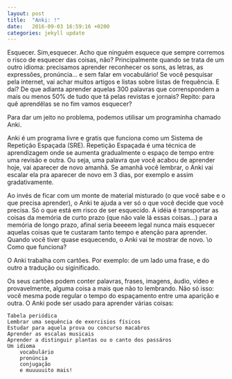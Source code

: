 ```yaml
---
layout: post
title:  "Anki: !"
date:   2016-09-03 16:59:16 +0200
categories: jekyll update
---
```


Esquecer. Sim,esquecer. Acho que ninguém esquece que sempre corremos o risco de esquecer das coisas, não? Principalmente quando se trata de um outro idioma: precisamos aprender reconhecer os sons, as letras, as expressões, pronúncia... e sem falar em vocabulário! Se você pesquisar pela internet, vai achar muitos artigos e listas sobre listas de frequência. E daí? De que adianta aprender aquelas 300 palavras que correnspondem a  mais ou menos 50% de tudo que tá pelas revistas e jornais? Repito: para quê aprendêlas se no fim vamos esquecer?

Para dar um jeito no problema, podemos utilisar um programinha chamado Anki.

Anki é um programa livre e gratis que funciona como um Sistema de Repetição Espaçada (SRE). Repetição Espaçada é uma técnica de aprendizagem onde se aumenta gradualmente o espaço de tempo entre uma revisão e outra. Ou seja, uma palavra que você acabou de aprender hoje, vai aparecer de novo amanhã. Se amanhã você lembrar, o Anki vai escalar ela pra aparecer de novo em 3 dias, por exemplo e assim gradativamente.

Ao invés de ficar com um monte de material misturado (o que você sabe e o que precisa aprender), o Anki te ajuda a ver só o que você decide que você precisa. Só o que está em risco de ser esquecido. A idéia é transportar as coisas da memória de curto prazo (que não vale lá essas coisas...) para a memória de longo prazo, afinal seria beeeem legal nunca mais esquecer aquelas coisas que te custaram tanto tempo e atenção para aprender. Quando você tiver quase esquecendo, o Anki vai te mostrar de novo. \o
Como que funciona?

O Anki trabalha com cartões. Por exemplo: de um lado uma frase, e do outro a tradução ou siginificado.

Os seus cartões podem conter palavras, frases, imagens, áudio, vídeo e provavelmente, alguma coisa a mais que não to lembrando. Não só isso: você mesma pode regular o tempo do espaçamento entre uma aparição e outra. O Anki pode ser usado para aprender várias coisas:

    Tabela periódica
    Lembrar uma sequência de exercisios físicos
    Estudar para aquela prova ou concurso macabros
    Aprender as escalas musicais
    Aprender a distinguir plantas ou o canto dos passáros
    Um idioma
        vocabulário
        pronúncia
        conjugação
        e muuuuuito mais!

